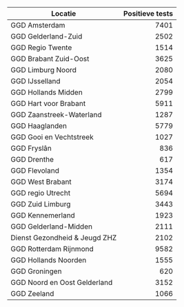 | Locatie | Positieve tests |
|---------|----------------:|
| GGD Amsterdam                            |  7401 |
| GGD Gelderland-Zuid                      |  2502 |
| GGD Regio Twente                         |  1514 |
| GGD Brabant Zuid-Oost                    |  3625 |
| GGD Limburg Noord                        |  2080 |
| GGD IJsselland                           |  2054 |
| GGD Hollands Midden                      |  2799 |
| GGD Hart voor Brabant                    |  5911 |
| GGD Zaanstreek-Waterland                 |  1287 |
| GGD Haaglanden                           |  5779 |
| GGD Gooi en Vechtstreek                  |  1027 |
| GGD Fryslân                              |   836 |
| GGD Drenthe                              |   617 |
| GGD Flevoland                            |  1354 |
| GGD West Brabant                         |  3174 |
| GGD regio Utrecht                        |  5694 |
| GGD Zuid Limburg                         |  3443 |
| GGD Kennemerland                         |  1923 |
| GGD Gelderland-Midden                    |  2111 |
| Dienst Gezondheid & Jeugd ZHZ            |  2102 |
| GGD Rotterdam Rijnmond                   |  9582 |
| GGD Hollands Noorden                     |  1555 |
| GGD Groningen                            |   620 |
| GGD Noord en Oost Gelderland             |  3152 |
| GGD Zeeland                              |  1066 |

